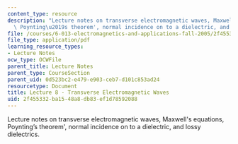 ```yaml
---
content_type: resource
description: "Lecture notes on transverse electromagnetic waves, Maxwell's equations,\
  \ Poynting\u2019s theorem', normal incidence on to a dielectric, and lossy dielectrics."
file: /courses/6-013-electromagnetics-and-applications-fall-2005/2f455332ba1548a8db83ef1d78592088_lec8.pdf
file_type: application/pdf
learning_resource_types:
- Lecture Notes
ocw_type: OCWFile
parent_title: Lecture Notes
parent_type: CourseSection
parent_uid: 0d523bc2-e479-e903-ceb7-d101c853ad24
resourcetype: Document
title: Lecture 8 - Transverse Electromagnetic Waves
uid: 2f455332-ba15-48a8-db83-ef1d78592088
---
```

Lecture notes on transverse electromagnetic waves, Maxwell's equations, Poynting’s theorem', normal incidence on to a dielectric, and lossy dielectrics.

